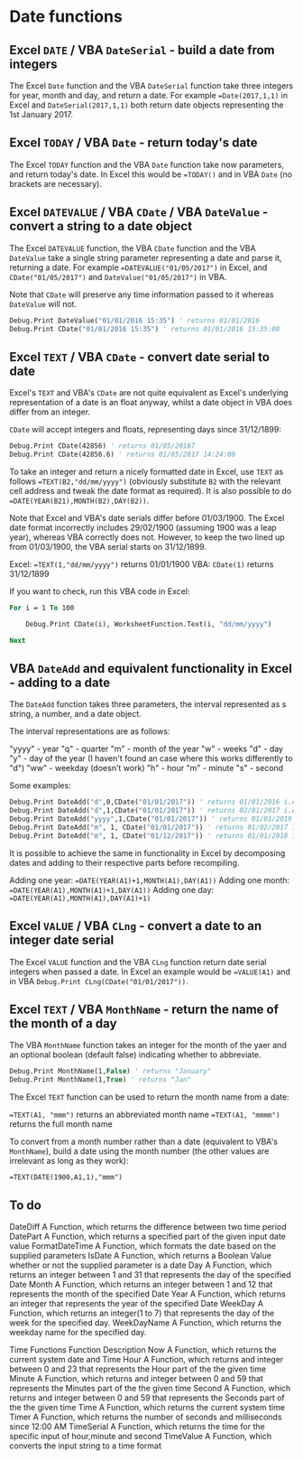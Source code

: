 
# Date functions

## Excel `DATE` / VBA `DateSerial` - build a date from integers

The Excel `Date` function and the VBA `DateSerial` function take three integers for year, month and day, and return a date. For example `=Date(2017,1,1)` in Excel and `DateSerial(2017,1,1)` both return date objects representing the 1st January 2017.

## Excel `TODAY` / VBA `Date` - return today's date

The Excel `TODAY` function and the VBA `Date` function take now parameters, and return today's date. In Excel this would be `=TODAY()` and in VBA `Date` (no brackets are necessary).

## Excel `DATEVALUE` / VBA `CDate` / VBA `DateValue` - convert a string to a date object

The Excel `DATEVALUE` function, the VBA `CDate` function and the VBA `DateValue` take a single string parameter representing a date and parse it, returning a date. For example `=DATEVALUE("01/05/2017")` in Excel, and `CDate("01/05/2017")` and `DateValue("01/05/2017")` in VBA.

Note that `CDate` will preserve any time information passed to it whereas `DateValue` will not.

```vb
Debug.Print DateValue("01/01/2016 15:35") ' returns 01/01/2016
Debug.Print CDate("01/01/2016 15:35") ' returns 01/01/2016 15:35:00
```

## Excel `TEXT` / VBA `CDate` - convert date serial to date

Excel's `TEXT` and VBA's `CDate` are not quite equivalent as Excel's underlying representation of a date is an float anyway, whilst a date object in VBA does differ from an integer.

`CDate` will accept integers and floats, representing days since 31/12/1899:

```vb
Debug.Print CDate(42856) ' returns 01/05/20167
Debug.Print CDate(42856.6) ' returns 01/05/2017 14:24:00
```

To take an integer and return a nicely formatted date in Excel, use `TEXT` as follows `=TEXT(B2,"dd/mm/yyyy")` (obviously substitute `B2` with the relevant cell address and tweak the date format as required). It is also possible to do `=DATE(YEAR(B21),MONTH(B2),DAY(B2))`.

Note that Excel and VBA's date serials differ before 01/03/1900. The Excel date format incorrectly includes 29/02/1900 (assuming 1900 was a leap year), whereas VBA correctly does not. However, to keep the two lined up from 01/03/1900, the VBA serial starts on 31/12/1899.

Excel: `=TEXT(1,"dd/mm/yyyy")` returns 01/01/1900
VBA: `CDate(1)` returns 31/12/1899

If you want to check, run this VBA code in Excel:

```vb
For i = 1 To 100

    Debug.Print CDate(i), WorksheetFunction.Text(i, "dd/mm/yyyy")

Next
```

## VBA `DateAdd` and equivalent functionality in Excel - adding to a date

The `DateAdd` function takes three parameters, the interval represented as s string, a number, and a date object.

The interval representations are as follows:

"yyyy" - year
"q" - quarter
"m" - month of the year
"w" - weeks
"d" - day
"y" - day of the year (I haven't found an case where this works differently to "d")
"ww" - weekday (doesn't work)
"h" - hour
"m" - minute
"s" - second

Some examples:

```vb
Debug.Print DateAdd("d",0,CDate("01/01/2017")) ' returns 01/01/2016 i.e. an unmodified CDate("01/01/2017")
Debug.Print DateAdd("d",1,CDate("01/01/2017")) ' returns 02/01/2017 i.e. added one day
Debug.Print DateAdd("yyyy",1,CDate("01/01/2017")) ' returns 01/01/2019 i.e. same date with year incremented by one
Debug.Print DateAdd("m", 1, CDate("01/01/2017")) ' returns 01/02/2017 i.e. same date with month incremented by one
Debug.Print DateAdd("m", 1, CDate("01/12/2017")) ' returns 01/01/2018 i.e. same date of month, with month incremented and hence year incremented
```

It is possible to achieve the same in functionality in Excel by decomposing dates and adding to their respective parts before recompiling.

Adding one year: `=DATE(YEAR(A1)+1,MONTH(A1),DAY(A1))`
Adding one month: `=DATE(YEAR(A1),MONTH(A1)+1,DAY(A1))`
Adding one day: `=DATE(YEAR(A1),MONTH(A1),DAY(A1)+1)`

## Excel `VALUE` / VBA `CLng` - convert a date to an integer date serial

The Excel `VALUE` function and the VBA `CLng` function return date serial integers when passed a date. In Excel an example would be `=VALUE(A1)` and in VBA `Debug.Print CLng(CDate("01/01/2017"))`.

## Excel `TEXT` / VBA `MonthName` - return the name of the month of a day

The VBA `MonthName` function takes an integer for the month of the yaer and an optional boolean (default false) indicating whether to abbreviate.

```vb
Debug.Print MonthName(1,False) ' returns "January"
Debug.Print MonthName(1,True) ' returns "Jan"
```

The Excel `TEXT` function can be used to return the month name from a date:

`=TEXT(A1, "mmm")` returns an abbreviated month name
`=TEXT(A1, "mmmm")` returns the full month name

To convert from a month number rather than a date (equivalent to VBA's `MonthName`), build a date using the month number (the other values are irrelevant as long as they work):

`=TEXT(DATE(1900,A1,1),"mmm")`



## To do


DateDiff	A Function, which returns the difference between two time period
DatePart	A Function, which returns a specified part of the given input date value
FormatDateTime	A Function, which formats the date based on the supplied parameters
IsDate	A Function, which returns a Boolean Value whether or not the supplied parameter is a date
Day	A Function, which returns an integer between 1 and 31 that represents the day of the specified Date
Month	A Function, which returns an integer between 1 and 12 that represents the month of the specified Date
Year	A Function, which returns an integer that represents the year of the specified Date
WeekDay	A Function, which returns an integer(1 to 7) that represents the day of the week for the specified day.
WeekDayName	A Function, which returns the weekday name for the specified day.



Time Functions
Function	Description
Now	A Function, which returns the current system date and Time
Hour	A Function, which returns and integer between 0 and 23 that represents the Hour part of the the given time
Minute	A Function, which returns and integer between 0 and 59 that represents the Minutes part of the the given time
Second	A Function, which returns and integer between 0 and 59 that represents the Seconds part of the the given time
Time	A Function, which returns the current system time
Timer	A Function, which returns the number of seconds and milliseconds since 12:00 AM
TimeSerial	A Function, which returns the time for the specific input of hour,minute and second
TimeValue	A Function, which converts the input string to a time format

